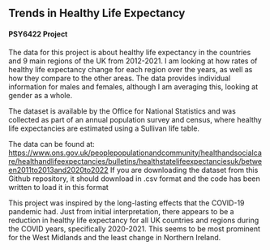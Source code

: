 ## Trends in Healthy Life Expectancy
#### PSY6422 Project

The data for this project is about healthy life expectancy in the countries and 9 main regions of the UK from 2012-2021. I am looking at how rates of healthy life expectancy change for each region over the years, as well as how they compare to the other areas. The data provides individual information for males and females, although I am averaging this, looking at gender as a whole.

The dataset is available by the Office for National Statistics and was collected as part of an annual population survey and census, where healthy life expectancies are estimated using a Sullivan life table.

The data can be found at: <https://www.ons.gov.uk/peoplepopulationandcommunity/healthandsocialcare/healthandlifeexpectancies/bulletins/healthstatelifeexpectanciesuk/between2011to2013and2020to2022>
If you are downloading the dataset from this Github repository, it should download in .csv format and the code has been written to load it in this format

This project was inspired by the long-lasting effects that the COVID-19 pandemic had. Just from initial interpretation, there appears to be a reduction in healthy life expectancy for all UK countries and regions during the COVID years, specifically 2020-2021. This seems to be most prominent for the West Midlands and the least change in Northern Ireland.

